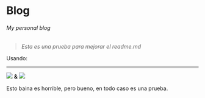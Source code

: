 # Blog

###### My personal blog
> *Esta es una prueba para mejorar el readme.md*

Usando:

------------


![](https://encrypted-tbn0.gstatic.com/images?q=tbn:ANd9GcTLDzg7Z2_9HGi9bSSXWOzPJi0ymRG_2RwooFW93lt6R5yKuczm9nI78OCfgGyjfTPwTYg&usqp=CAU)          **&**      ![](https://encrypted-tbn0.gstatic.com/images?q=tbn:ANd9GcT6NY1cNvgAyR0v9EQy1NSZze016KxQWLyGjmIIT18kUjhsbSVujkgwIzWsruK4oe4D5aE&usqp=CAU)

Esto baina es horrible, pero bueno, en todo caso es una prueba.
